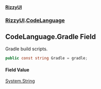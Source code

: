 #### [RizzyUI](index 'index')
### [RizzyUI](RizzyUI 'RizzyUI').[CodeLanguage](RizzyUI.CodeLanguage 'RizzyUI.CodeLanguage')

## CodeLanguage.Gradle Field

Gradle build scripts.

```csharp
public const string Gradle = gradle;
```

#### Field Value
[System.String](https://docs.microsoft.com/en-us/dotnet/api/System.String 'System.String')